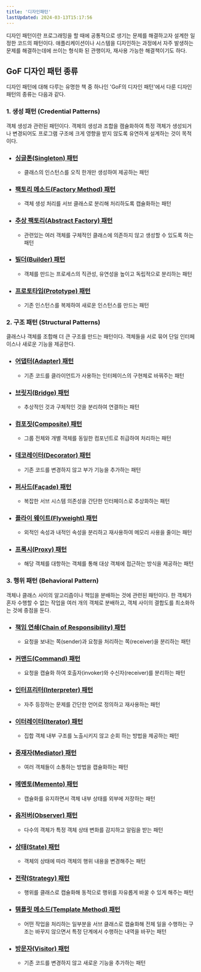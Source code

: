 ```yaml
---
title: '디자인패턴'
lastUpdated: 2024-03-13T15:17:56
---
```

 디자인 패턴이란 프로그래밍을 할 때에 공통적으로 생기는 문제를 해결하고자 설계한 일정한 코드의 패턴이다. 애플리케이션이나 시스템을 디자인하는 과정에서 자주 발생하는 문제를 해결하는데에 쓰이는 형식화 된 관행이자, 재사용 가능한 해결책이기도 하다.

## GoF 디자인 패턴 종류
 디자인 패턴에 대해 다루는 유명한 책 중 하나인 'GoF의 디자인 패턴'에서 다룬 디자인 패턴의 종류는 다음과 같다.

### 1. 생성 패턴 (Credential Patterns)
 객체 생성과 관련된 패턴이다. 객체의 생성과 조합을 캠슐화하여 특정 객체가 생성되거나 변경되어도 프로그램 구조에 크게 영향을 받지 않도록 유연하게 설계하는 것이 목적이다.

- ### <a href="./1. 생성패턴/싱글톤 패턴.md">싱글톤(Singleton) 패턴</a>
    - 클래스의 인스턴스를 오직 한개만 생성하여 제공하는 패턴
- ### <a href="./1. 생성패턴/팩토리메소드 패턴.md">팩토리 메소드(Factory Method) 패턴</a>
    - 객체 생성 처리를 서브 클래스로 분리해 처리하도록 캡슐화하는 패턴
- ### <a href="./1. 생성패턴/추상팩토리 패턴.md">추상 팩토리(Abstract Factory) 패턴</a>
    - 관련있는 여러 객체를 구체적인 클래스에 의존하지 않고 생성할 수 있도록 하는 패턴
- ### <a href="./1. 생성패턴/빌더 패턴.md">빌더(Builder) 패턴</a>
    - 객체를 만드는 프로세스의 직관성, 유연성을 높이고 독립적으로 분리하는 패턴
- ### <a href="./1. 생성패턴/프로토타입 패턴.md">프로토타입(Prototype) 패턴</a>
    - 기존 인스턴스를 복제하여 새로운 인스턴스를 만드는 패턴

### 2. 구조 패턴 (Structural Patterns)
 클래스나 객체를 조합해 더 큰 구조를 만드는 패턴이다. 객체들을 서로 묶어 단일 인터페이스나 새로운 기능을 제공한다. 

- ### <a href="./2. 구조패턴/어댑터 패턴.md">어댑터(Adapter) 패턴</a>
    - 기존 코드를 클라이언트가 사용하는 인터페이스의 구현체로 바꿔주는 패턴
- ### <a href="./2. 구조패턴/브릿지 패턴.md">브릿지(Bridge) 패턴</a>
    - 추상적인 것과 구체적인 것을 분리하여 연결하는 패턴
- ### <a href="./2. 구조패턴/컴포짓 패턴.md">컴포짓(Composite) 패턴</a>
    - 그룹 전체와 개별 객체를 동일한 컴포넌트로 취급하여 처리하는 패턴
- ### <a href="./2. 구조패턴/데코레이터 패턴.md">데코레이터(Decorator) 패턴</a>
    - 기존 코드를 변경하지 않고 부가 기능을 추가하는 패턴
- ### <a href="./2. 구조패턴/퍼사드 패턴.md">퍼사드(Façade) 패턴</a>
    -  복잡한 서브 시스템 의존성을 간단한 인터페이스로 추상화하는 패턴
- ### <a href="./2. 구조패턴/플라이웨이트 패턴.md">플라이 웨이트(Flyweight) 패턴</a>
    - 외적인 속성과 내적인 속성을 분리하고 재사용하여 메모리 사용을 줄이는 패턴
- ### <a href="./2. 구조패턴/프록시 패턴.mdd">프록시(Proxy) 패턴</a>
    - 해당 객체를 대항하는 객체를 통해 대상 객체에 접근하는 방식을 제공하는 패턴

### 3. 행위 패턴 (Behavioral Pattern)
 객체나 클래스 사이의 알고리즘이나 책임을 분배하는 것에 관련된 패턴이다. 한 객체가 혼자 수행할 수 없는 작업을 여러 개의 객체로 분배하고, 객체 사이의 결합도를 최소화하는 것에 중점을 둔다. 

- ### <a href="./3. 행위패턴/책임연쇄 패턴.md">책임 연쇄(Chain of Responsibility) 패턴</a>
    - 요청을 보내는 쪽(sender)과 요청을 처리하는 쪽(receiver)을 분리하는 패턴
- ### <a href="./3. 행위패턴/커맨드 패턴.md">커맨드(Command) 패턴</a>
    - 요청을 캡슐화 하여 호출자(invoker)와 수신자(receiver)를 분리하는 패턴
- ### <a href="./3. 행위패턴/인터프리터 패턴.md">인터프리터(Interpreter) 패턴</a>
    - 자주 등장하는 문제를 간단한 언어로 정의하고 재사용하는 패턴 
- ### <a href="./3. 행위패턴/이터레이터 패턴.md">이터레이터(Iterator) 패턴</a>
    - 집합 객체 내부 구조를 노출시키지 않고 순회 하는 방법을 제공하는 패턴 
- ### <a href="./3. 행위패턴/중재자 패턴.md">중재자(Mediator) 패턴</a>
    - 여러 객체들이 소통하는 방법을 캡슐화하는 패턴 
- ### <a href="./3. 행위패턴/메멘토 패턴.md">메멘토(Memento) 패턴</a>
    -  캡슐화를 유지하면서 객체 내부 상태를 외부에 저장하는 패턴
- ### <a href="./3. 행위패턴/옵저버 패턴.md">옵저버(Observer) 패턴</a>
    - 다수의 객체가 특정 객체 상태 변화를 감지하고 알림을 받는 패턴 
- ### <a href="./3. 행위패턴/상태 패턴.md">상태(State) 패턴</a>
    - 객체의 상태에 따라 객체의 행위 내용을 변경해주는 패턴
- ### <a href="./3. 행위패턴/전략 패턴.md">전략(Strategy) 패턴</a>
    - 행위를 클래스로 캡슐화해 동적으로 행위를 자유롭게 바꿀 수 있게 해주는 패턴
- ### <a href="./3. 행위패턴/템플릿메소드 패턴.md">템플릿 메소드(Template Method) 패턴</a>
    - 어떤 작업을 처리하는 일부분을 서브 클래스로 캡슐화해 전체 일을 수행하는 구조는 바꾸지 않으면서 특정 단계에서 수행하는 내역을 바꾸는 패턴
- ### <a href="./3. 행위패턴/방문자 패턴.md">방문자(Visitor) 패턴</a>
    - 기존 코드를 변경하지 않고 새로운 기능을 추가하는 패턴
